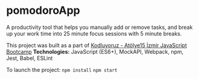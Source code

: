 # pomodoroApp
A productivity tool that helps you manually add or remove tasks, and break up your work time into 25 minute focus sessions with 5 minute breaks.

This project was built as a part of [Kodluyoruz - Atölye15 İzmir JavaScript Bootcamp](https://verified.cv/en/verify/02849977020745)
**Technologies:** JavaScript (ES6+), MockAPI, Webpack, npm, Jest, Babel, ESLint

To launch the project:
 `npm install`
 `npm start`
